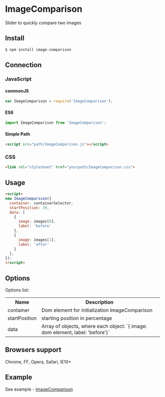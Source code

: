 ImageComparison
===============
Slider to quickly compare two images


## Install
```bash
$ npm install image-comparison
```

## Connection
### JavaScript
#### commonJS
```js
var ImageComparison = require('ImageComparison');
```
#### ES6
```js
import ImageComparison from 'ImageComparison';
```
#### Simple Path
```html
<script src="path/ImageComparison.js"></script>
```

### CSS
```html
<link rel="stylesheet" href="yourpath/ImageComparison.css">
```

## Usage
```html
<script>
new ImageComparison({ 
  container: containerSelector,
  startPosition: 70,
  data: [
    {
      image: images[0],
      label: 'before'
    },
    {
      image: images[1],
      label: 'after'
    }
  ],
});
</script>
```

## Options
Options list:
<table>
    <tr>
      <th>Name</td>
      <th>Description</th>
    </tr>
    <tr>
      <td>container</td>
      <td>Dom element for initialization ImageComparison</td>
    </tr>
   <tr>
      <td>startPosition</td>
      <td>starting position in percentage</td>
    </tr>
   <tr>
      <td>data</td>
      <td>Array of objects, where each object: `{ image: dom element, label: 'before'}`</td>
    </tr>
</table>


## Browsers support
Chrome, FF, Opera, Safari, IE10+

## Example
See example - <a href="https://m-ulyanov.github.io/image-comparison/">ImageComparison</a>
